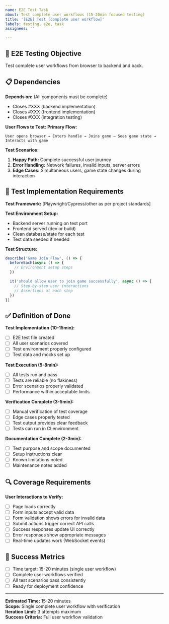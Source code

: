 ```yaml
---
name: E2E Test Task
about: Test complete user workflows (15-20min focused testing)
title: '[E2E] Test [complete user workflow]'
labels: testing, e2e, task
assignees: ''

---
```


## 🧪 E2E Testing Objective
Test complete user workflows from browser to backend and back.

## 📋 Dependencies
**Depends on:** (All components must be complete)
- Closes #XXX (backend implementation)
- Closes #XXX (frontend implementation)
- Closes #XXX (integration testing)

**User Flows to Test:**
**Primary Flow:**
```
User opens browser → Enters handle → Joins game → Sees game state → Interacts with game
```

**Test Scenarios:**
1. **Happy Path:** Complete successful user journey
2. **Error Handling:** Network failures, invalid inputs, server errors
3. **Edge Cases:** Simultaneous users, game state changes during interaction

## 🔧 Test Implementation Requirements
**Test Framework:** [Playwright/Cypress/other as per project standards]

**Test Environment Setup:**
- Backend server running on test port
- Frontend served (dev or build)
- Clean database/state for each test
- Test data seeded if needed

**Test Structure:**
```javascript
describe('Game Join Flow', () => {
  beforeEach(async () => {
    // Environment setup steps
  })

  it('should allow user to join game successfully', async () => {
    // Step-by-step user interactions
    // Assertions at each step
  })
})
```

## ✅ Definition of Done
**Test Implementation (10-15min):**
- [ ] E2E test file created
- [ ] All user scenarios covered
- [ ] Test environment properly configured
- [ ] Test data and mocks set up

**Test Execution (5-8min):**
- [ ] All tests run and pass
- [ ] Tests are reliable (no flakiness)
- [ ] Error scenarios properly validated
- [ ] Performance within acceptable limits

**Verification Complete (3-5min):**
- [ ] Manual verification of test coverage
- [ ] Edge cases properly tested
- [ ] Test output provides clear feedback
- [ ] Tests can run in CI environment

**Documentation Complete (2-3min):**
- [ ] Test purpose and scope documented
- [ ] Setup instructions clear
- [ ] Known limitations noted
- [ ] Maintenance notes added

## 🔍 Coverage Requirements
**User Interactions to Verify:**
- [ ] Page loads correctly
- [ ] Form inputs accept valid data
- [ ] Form validation shows errors for invalid data
- [ ] Submit actions trigger correct API calls
- [ ] Success responses update UI correctly
- [ ] Error responses show appropriate messages
- [ ] Real-time updates work (WebSocket events)

## 🎯 Success Metrics
- [ ] Time target: 15-20 minutes (single user workflow)
- [ ] Complete user workflows verified
- [ ] All test scenarios pass consistently
- [ ] Ready for deployment confidence

---
**Estimated Time:** 15-20 minutes  
**Scope:** Single complete user workflow with verification  
**Iteration Limit:** 3 attempts maximum  
**Success Criteria:** Full user workflow validation
